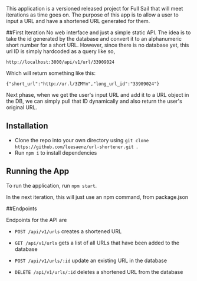 This application is a versioned released project for Full Sail that will meet iterations as time goes on.  The purpose of this app is to allow a user to input a URL and have a shortened URL generated for them.

##First Iteration
No web interface and just a simple static API.  The idea is to take the id generated by the database and convert it to an alphanumeric short number for a short URL.  However, since there is no database yet, this url ID is simply hardcoded as a query like so,

```
http://localhost:3000/api/v1/url/33909024
```

Which will return something like this:
```
{"short_url":"http://ur.l/3ZMYm","long_url_id":"33909024"}
```

Next phase, when we get the user's input URL and add it to a URL object in the DB, we can simply pull that ID dynamically and also return the user's original URL.

## Installation

- Clone the repo into your own directory using `git clone https://github.com/leesaenz/url-shortener.git
`.
- Run `npm i` to install dependencies

## Running the App

To run the application, run `npm start`.

In the next iteration, this will just use an npm command, from package.json

##Endpoints

Endpoints for the API are

- `POST /api/v1/urls` creates a shortened URL

- `GET /api/v1/urls` gets a list of all URLs that have been added to the database 

- `POST /api/v1/urls/:id` update an existing URL in the database

- `DELETE /api/v1/urls/:id` deletes a shortened URL from the database